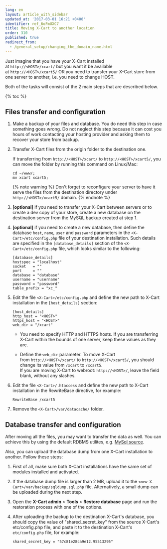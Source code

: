 ```yaml
---
lang: en
layout: article_with_sidebar
updated_at: '2017-03-01 16:21 +0400'
identifier: ref_6oFmUXC7
title: Moving X-Cart to another location
order: 310
published: true
redirect_from:
  - /general_setup/changing_the_domain_name.html
---
```

Just imagine that you have your X-Cart installed at `http://<HOST>/xcart/` but you want it be available at `http://<HOST>/xcart5/` OR you need to transfer your X-Cart store from one server to another, i.e. you need to change HOST.

Both of the tasks will consist of the 2 main steps that are described below.

{% toc %}

## Files transfer and configuration

1.  Make a backup of your files and database. You do need this step in case something goes wrong. Do not neglect this step because it can cost you hours of work contacting your hosting provider and asking them to recover your store from backup.

2.  Transfer X-Cart files from the origin folder to the destination one.

    If transferring from `http://<HOST>/xcart/` to `http://<HOST>/xcart5/`, you can move the folder by running this command on Linux/Mac: 

    ```
    cd ~/www/;
    mv xcart xcart5;
    ```

    {% note warning %}
    Don't forget to reconfigure your server to have it serve the files from the destination directory under `http://<HOST>/xcart5/` domain.
    {% endnote %}

3.  **[optional]** if you need to transfer your X-Cart between servers or to create a dev copy of your store, create a new database on the destination server from the MySQL backup created at step 1.

4.  **[optional]** if you need to create a new database, then define the database `host`, `name`, `user` and `password` parameters in the `<X-Cart>/etc/config.php` file of your destination installation. Such details are specified in the `[database_details]` section of the `<X-Cart>/etc/config.php` file, which looks similar to the following: 

    ```
    [database_details]
    hostspec = "localhost"
    socket   = ""
    port     = ""
    database = "database"
    username = "username"
    password = "password"
    table_prefix = "xc_"
    ```

5.  Edit the file `<X-Cart>/etc/config.php` and define the new path to X-Cart installation in the `[host_details]` section: 

    ```
    [host_details]
    http_host = "<HOST>"
    https_host = "<HOST>"
    web_dir = "/xcart"
    ```

    -	You need to specify HTTP and HTTPS hosts. If you are transferring X-Cart within the bounds of one server, keep these values as they are.
    
    -	Define the `web_dir` parameter. To move X-Cart from `http://<HOST>/xcart/` to `http://<HOST>/xcart5/`, you should change its value from `/xcart` to `/xcart5`.    
	If you are moving X-Cart to webroot: `http://<HOST>/`, leave the field blank, without any slashes.

6.  Edit the file `<X-Cart>/.htaccess` and define the new path to X-Cart installation in the RewriteBase directive, for example:

    ```
    RewriteBase /xcart5
    ```

7.  Remove the `<X-Cart>/var/datacache/` folder.

## Database transfer and configuration

After moving all the files, you may want to transfer the data as well. You can achieve this by using the default RDBMS utilites, e.g. [MySql source](https://dev.mysql.com/doc/mysql-backup-excerpt/5.7/en/reloading-sql-format-dumps.html).

Also, you can upload the database dump from one X-Cart installation to another. Follow these steps:

1.  First of all, make sure both X-Cart installations have the same set of modules installed and activated.

2.  If the database dump file is larger than 2 MB, upload it to the `<new X-Cart>/var/backup/sqldump.sql.php` file. Alternatively, a small dump can be uploaded during the next step.

3.  Open the **X-Cart admin** > **Tools** > **Restore database** page and run the restoration process with one of the options.

4.  After uploading the backup to the destination X-Cart's database, you should copy the value of "shared_secret_key" from the source X-Cart's etc/config.php file, and paste it to the destination X-Cart's `etc/config.php` file, for example:

    ```
    shared_secret_key = "57c81e28ca9e12.95513295"
    ```
